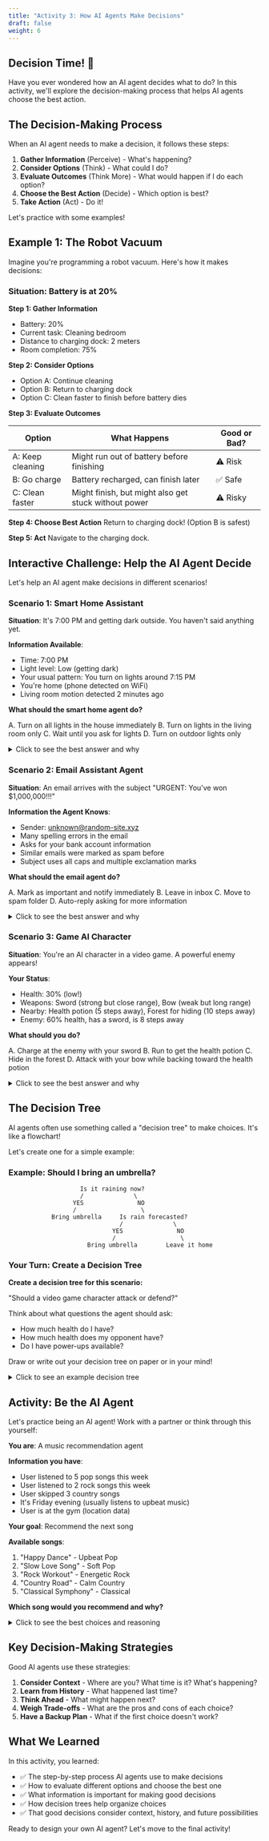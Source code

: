 ```yaml
---
title: "Activity 3: How AI Agents Make Decisions"
draft: false
weight: 6
---
```


## Decision Time! 🤔

Have you ever wondered how an AI agent decides what to do? In this activity, we'll explore the decision-making process that helps AI agents choose the best action.

## The Decision-Making Process

When an AI agent needs to make a decision, it follows these steps:

1. **Gather Information** (Perceive) - What's happening?
2. **Consider Options** (Think) - What could I do?
3. **Evaluate Outcomes** (Think More) - What would happen if I do each option?
4. **Choose the Best Action** (Decide) - Which option is best?
5. **Take Action** (Act) - Do it!

Let's practice with some examples!

## Example 1: The Robot Vacuum

Imagine you're programming a robot vacuum. Here's how it makes decisions:

### Situation: Battery is at 20%

**Step 1: Gather Information**
- Battery: 20%
- Current task: Cleaning bedroom
- Distance to charging dock: 2 meters
- Room completion: 75%

**Step 2: Consider Options**
- Option A: Continue cleaning
- Option B: Return to charging dock
- Option C: Clean faster to finish before battery dies

**Step 3: Evaluate Outcomes**

| Option | What Happens | Good or Bad? |
|--------|--------------|--------------|
| A: Keep cleaning | Might run out of battery before finishing | ⚠️ Risk |
| B: Go charge | Battery recharged, can finish later | ✅ Safe |
| C: Clean faster | Might finish, but might also get stuck without power | ⚠️ Risky |

**Step 4: Choose Best Action**
Return to charging dock! (Option B is safest)

**Step 5: Act**
Navigate to the charging dock.

## Interactive Challenge: Help the AI Agent Decide

Let's help an AI agent make decisions in different scenarios!

### Scenario 1: Smart Home Assistant

**Situation**: It's 7:00 PM and getting dark outside. You haven't said anything yet.

**Information Available**:
- Time: 7:00 PM
- Light level: Low (getting dark)
- Your usual pattern: You turn on lights around 7:15 PM
- You're home (phone detected on WiFi)
- Living room motion detected 2 minutes ago

**What should the smart home agent do?**

A. Turn on all lights in the house immediately
B. Turn on lights in the living room only
C. Wait until you ask for lights
D. Turn on outdoor lights only

<details>
<summary>Click to see the best answer and why</summary>

**Best Answer: B - Turn on lights in the living room only**

**Why?**
- You're home and in the living room (motion detected)
- It's your usual time for lights
- Turning on only the room you're in saves energy
- Not all rooms need light if you're not using them

This shows how an AI agent uses patterns (when you usually turn on lights) and current context (which room you're in) to make smart decisions!
</details>

### Scenario 2: Email Assistant Agent

**Situation**: An email arrives with the subject "URGENT: You've won $1,000,000!!!"

**Information the Agent Knows**:
- Sender: unknown@random-site.xyz
- Many spelling errors in the email
- Asks for your bank account information
- Similar emails were marked as spam before
- Subject uses all caps and multiple exclamation marks

**What should the email agent do?**

A. Mark as important and notify immediately
B. Leave in inbox
C. Move to spam folder
D. Auto-reply asking for more information

<details>
<summary>Click to see the best answer and why</summary>

**Best Answer: C - Move to spam folder**

**Why?**
This has many red flags for spam/scam emails:
- ❌ Unknown sender with suspicious email address
- ❌ Too-good-to-be-true offer
- ❌ Asks for sensitive information
- ❌ Poor quality writing
- ❌ Matches patterns of previous spam

The agent learned from past examples and can recognize this pattern. This protects you from scams!
</details>

### Scenario 3: Game AI Character

**Situation**: You're an AI character in a video game. A powerful enemy appears!

**Your Status**:
- Health: 30% (low!)
- Weapons: Sword (strong but close range), Bow (weak but long range)
- Nearby: Health potion (5 steps away), Forest for hiding (10 steps away)
- Enemy: 60% health, has a sword, is 8 steps away

**What should you do?**

A. Charge at the enemy with your sword
B. Run to get the health potion
C. Hide in the forest
D. Attack with your bow while backing toward the health potion

<details>
<summary>Click to see the best answer and why</summary>

**Best Answer: D - Attack with bow while backing toward health potion**

**Why?**
This is the smartest strategy because:
- ✅ You can deal damage from a safe distance
- ✅ Moving toward the health potion gives you a backup plan
- ✅ Maintains distance from enemy (you're low on health!)
- ✅ Keeps multiple options open

This shows how good AI agents:
- Consider their current state (low health)
- Think ahead (get near the potion just in case)
- Use the best tool for the situation (bow for distance)
- Don't take unnecessary risks
</details>

## The Decision Tree

AI agents often use something called a "decision tree" to make choices. It's like a flowchart!

Let's create one for a simple example:

### Example: Should I bring an umbrella?

```
                    Is it raining now?
                    /              \
                  YES               NO
                  /                  \
            Bring umbrella     Is rain forecasted?
                               /              \
                             YES               NO
                             /                  \
                      Bring umbrella        Leave it home
```

### Your Turn: Create a Decision Tree

**Create a decision tree for this scenario:**

"Should a video game character attack or defend?"

Think about what questions the agent should ask:
- How much health do I have?
- How much health does my opponent have?
- Do I have power-ups available?

Draw or write out your decision tree on paper or in your mind!

<details>
<summary>Click to see an example decision tree</summary>

```
                My health > 50%?
                /              \
              YES               NO
              /                  \
    Enemy health < 30%?      Have shield power-up?
        /          \              /              \
      YES          NO           YES              NO
      /            \            /                \
  ATTACK       DEFEND       DEFEND          RETREAT
```

This is just one possible tree! There are many ways to design it based on what you think is important.
</details>

## Activity: Be the AI Agent

Let's practice being an AI agent! Work with a partner or think through this yourself:

**You are**: A music recommendation agent

**Information you have**:
- User listened to 5 pop songs this week
- User listened to 2 rock songs this week
- User skipped 3 country songs
- It's Friday evening (usually listens to upbeat music)
- User is at the gym (location data)

**Your goal**: Recommend the next song

**Available songs**:
1. "Happy Dance" - Upbeat Pop
2. "Slow Love Song" - Soft Pop
3. "Rock Workout" - Energetic Rock
4. "Country Road" - Calm Country
5. "Classical Symphony" - Classical

**Which song would you recommend and why?**

<details>
<summary>Click to see the best choices and reasoning</summary>

**Best Choices: #1 "Happy Dance" or #3 "Rock Workout"**

**Good reasoning**:
- User prefers pop and rock (listened to many)
- User dislikes country (skipped several)
- At the gym = probably wants energetic music
- Friday evening = usually upbeat music time

**Why #1 or #3?**
- Both match user's music taste preferences
- Both are high-energy (good for gym)
- Both fit the context (time and location)

A learning agent would remember which one you chose and use that information next time!
</details>

## Key Decision-Making Strategies

Good AI agents use these strategies:

1. **Consider Context** - Where are you? What time is it? What's happening?
2. **Learn from History** - What happened last time?
3. **Think Ahead** - What might happen next?
4. **Weigh Trade-offs** - What are the pros and cons of each choice?
5. **Have a Backup Plan** - What if the first choice doesn't work?

## What We Learned

In this activity, you learned:
- ✅ The step-by-step process AI agents use to make decisions
- ✅ How to evaluate different options and choose the best one
- ✅ What information is important for making good decisions
- ✅ How decision trees help organize choices
- ✅ That good decisions consider context, history, and future possibilities

Ready to design your own AI agent? Let's move to the final activity!
